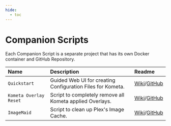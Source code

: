 ```yaml
---
hide:
  - toc
---
```

# Companion Scripts

Each Companion Script is a separate project that has its own Docker container and GitHub Repository.

| Name                   | Description                                                | Readme                                                                          |
|:-----------------------|:-----------------------------------------------------------|:--------------------------------------------------------------------------------|
| `Quickstart`           | Guided Web UI for creating Configuration Files for Kometa. | [Wiki](quickstart)/[GitHub](https://github.com/Kometa-Team/Quickstart) |
| `Kometa Overlay Reset` | Script to completely remove all Kometa applied Overlays.   | [Wiki](overlay-reset.md)/[GitHub](https://github.com/Kometa-Team/Overlay-Reset) |
| `ImageMaid`            | Script to clean up Plex's Image Cache.                     | [Wiki](imagemaid.md)/[GitHub](https://github.com/Kometa-Team/ImageMaid)         |
